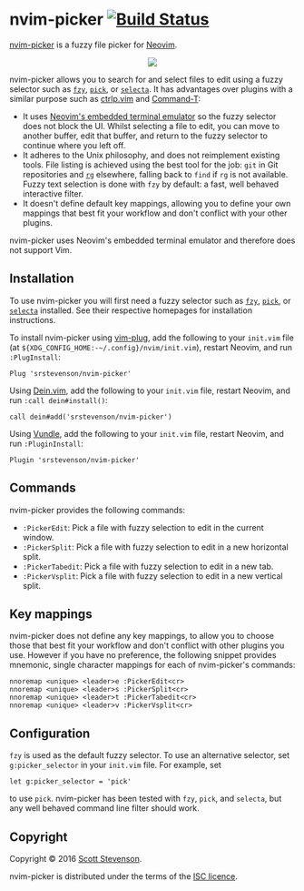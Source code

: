 # nvim-picker [![Build Status](https://travis-ci.org/srstevenson/nvim-picker.svg?branch=master)](https://travis-ci.org/srstevenson/nvim-picker)

[nvim-picker] is a fuzzy file picker for [Neovim].

<p align="center">
  <img src="https://cloud.githubusercontent.com/assets/5845679/17085962/99273fde-51dd-11e6-98f6-fa5c9ffaf2a8.gif" />
</p>

nvim-picker allows you to search for and select files to edit using a fuzzy
selector such as [`fzy`][fzy], [`pick`][pick], or [`selecta`][selecta]. It has
advantages over plugins with a similar purpose such as [ctrlp.vim] and
[Command-T]:

* It uses [Neovim's embedded terminal emulator][nvim-terminal] so the fuzzy
  selector does not block the UI. Whilst selecting a file to edit, you can move
  to another buffer, edit that buffer, and return to the fuzzy selector to
  continue where you left off.
* It adheres to the Unix philosophy, and does not reimplement existing tools.
  File listing is achieved using the best tool for the job: `git` in Git
  repositories and [`rg`][rg] elsewhere, falling back to `find` if `rg` is not
  available. Fuzzy text selection is done with `fzy` by default: a fast, well
  behaved interactive filter.
* It doesn't define default key mappings, allowing you to define your own
  mappings that best fit your workflow and don't conflict with your other
  plugins.

nvim-picker uses Neovim's embedded terminal emulator and therefore does not
support Vim.

## Installation

To use nvim-picker you will first need a fuzzy selector such as [`fzy`][fzy],
[`pick`][pick], or [`selecta`][selecta] installed. See their respective
homepages for installation instructions.

To install nvim-picker using [vim-plug], add the following to your `init.vim`
file (at `${XDG_CONFIG_HOME:-~/.config}/nvim/init.vim`), restart Neovim, and
run `:PlugInstall`:

```viml
Plug 'srstevenson/nvim-picker'
```

Using [Dein.vim], add the following to your `init.vim` file, restart Neovim,
and run `:call dein#install()`:

```viml
call dein#add('srstevenson/nvim-picker')
```

Using [Vundle], add the following to your `init.vim` file, restart Neovim, and
run `:PluginInstall`:

```viml
Plugin 'srstevenson/nvim-picker'
```

## Commands

nvim-picker provides the following commands:

* `:PickerEdit`: Pick a file with fuzzy selection to edit in the current
  window.
* `:PickerSplit`: Pick a file with fuzzy selection to edit in a new horizontal
  split.
* `:PickerTabedit`: Pick a file with fuzzy selection to edit in a new tab.
* `:PickerVsplit`: Pick a file with fuzzy selection to edit in a new vertical
  split.

## Key mappings

nvim-picker does not define any key mappings, to allow you to choose those that
best fit your workflow and don't conflict with other plugins you use. However
if you have no preference, the following snippet provides mnemonic, single
character mappings for each of nvim-picker's commands:

```viml
nnoremap <unique> <leader>e :PickerEdit<cr>
nnoremap <unique> <leader>s :PickerSplit<cr>
nnoremap <unique> <leader>t :PickerTabedit<cr>
nnoremap <unique> <leader>v :PickerVsplit<cr>
```

## Configuration

`fzy` is used as the default fuzzy selector. To use an alternative selector,
set `g:picker_selector` in your `init.vim` file. For example, set

```viml
let g:picker_selector = 'pick'
```

to use `pick`. nvim-picker has been tested with `fzy`, `pick`, and `selecta`,
but any well behaved command line filter should work.

## Copyright

Copyright © 2016 [Scott Stevenson].

nvim-picker is distributed under the terms of the [ISC licence].

[Command-T]: https://github.com/wincent/command-t
[ctrlp.vim]: https://github.com/ctrlpvim/ctrlp.vim
[Dein.vim]: https://github.com/Shougo/dein.vim
[fzy]: https://github.com/jhawthorn/fzy
[ISC licence]: https://opensource.org/licenses/ISC
[Neovim]: https://neovim.io/
[nvim-picker]: https://github.com/srstevenson/nvim-picker
[nvim-terminal]: https://neovim.io/doc/user/nvim_terminal_emulator.html
[pick]: https://github.com/calleerlandsson/pick
[rg]: https://github.com/BurntSushi/ripgrep
[Scott Stevenson]: https://scott.stevenson.io
[selecta]: https://github.com/garybernhardt/selecta
[vim-plug]: https://github.com/junegunn/vim-plug
[Vundle]: https://github.com/VundleVim/Vundle.vim
